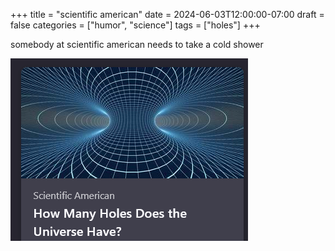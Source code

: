 +++
title = "scientific american"
date = 2024-06-03T12:00:00-07:00
draft = false
categories = ["humor", "science"]
tags = ["holes"]
+++

somebody at scientific american needs to take a cold shower

![](./scientific_american.png)